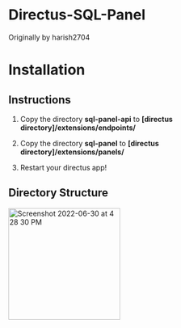 # Directus-SQL-Panel
Originally by harish2704

# Installation

## Instructions
1. Copy the directory **sql-panel-api** to 
**[directus directory]/extensions/endpoints/**

2. Copy the directory **sql-panel** to 
**[directus directory]/extensions/panels/**

3. Restart your directus app!

## Directory Structure
<img width="221" alt="Screenshot 2022-06-30 at 4 28 30 PM" src="https://user-images.githubusercontent.com/68085009/176661258-98d87d45-3833-41bf-a72c-15cad29b005e.png">
